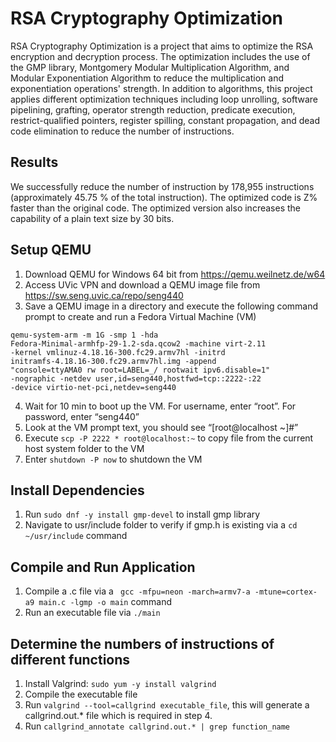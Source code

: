 # RSA Cryptography Optimization
RSA Cryptography Optimization is a project that aims to optimize the RSA encryption and decryption process. The optimization includes the use of the GMP library, Montgomery Modular Multiplication Algorithm, and Modular Exponentiation Algorithm to reduce the multiplication and exponentiation operations' strength. In addition to algorithms, this project applies different optimization techniques including loop unrolling, software pipelining, grafting, operator strength reduction, predicate execution, restrict-qualified pointers, register spilling, constant propagation, and dead code elimination to reduce the number of instructions.

## Results
We successfully reduce the number of instruction by 178,955 instructions (approximately 45.75 % of the total instruction). The optimized code is Z% faster than the original code.
The optimized version also increases the capability of a plain text size by 30 bits.  

## Setup QEMU
1. Download QEMU for Windows 64 bit from https://qemu.weilnetz.de/w64
2. Access UVic VPN and download a QEMU image file from https://sw.seng.uvic.ca/repo/seng440
3. Save a QEMU image in a directory and execute the following command prompt to create and run a Fedora Virtual Machine (VM)
```
qemu-system-arm -m 1G -smp 1 -hda
Fedora-Minimal-armhfp-29-1.2-sda.qcow2 -machine virt-2.11
-kernel vmlinuz-4.18.16-300.fc29.armv7hl -initrd
initramfs-4.18.16-300.fc29.armv7hl.img -append
"console=ttyAMA0 rw root=LABEL=_/ rootwait ipv6.disable=1"
-nographic -netdev user,id=seng440,hostfwd=tcp::2222-:22
-device virtio-net-pci,netdev=seng440
```
4. Wait for 10 min to boot up the VM. For username, enter “root”. For password, enter “seng440”
5. Look at the VM prompt text, you should see “[root@localhost
   ~]#”
7. Execute ``` scp -P 2222 * root@localhost:~ ``` to copy file from the current host system folder to the VM
6. Enter ``` shutdown -P now ``` to shutdown the VM

## Install Dependencies
1. Run ``` sudo dnf -y install gmp-devel ``` to install gmp library
2. Navigate to usr/include folder to verify if gmp.h is existing via a ``` cd ~/usr/include ``` command

## Compile and Run Application
1. Compile a .c file via a ```  gcc -mfpu=neon -march=armv7-a -mtune=cortex-a9 main.c -lgmp -o main ``` command
2. Run an executable file via ``` ./main ```

## Determine the numbers of instructions of different functions
1. Install Valgrind: ```sudo yum -y install valgrind```
2. Compile the executable file
3. Run ```valgrind --tool=callgrind executable_file```, this will generate a callgrind.out.* file which is required in step 4.
4. Run ```callgrind_annotate callgrind.out.* | grep function_name```
